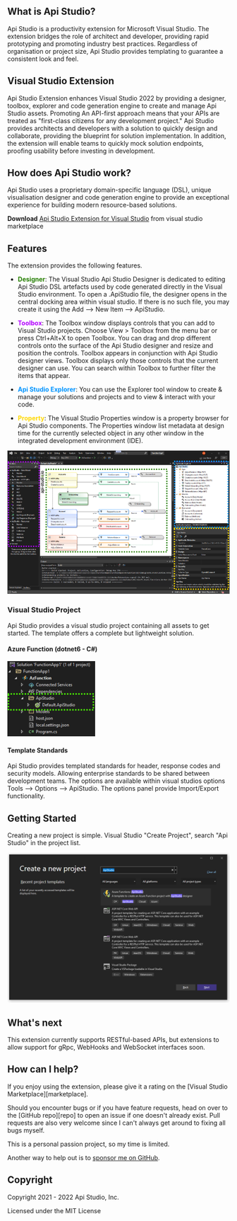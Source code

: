## **What is Api Studio?**
Api Studio is a productivity extension for Microsoft Visual Studio. The extension bridges the role of architect and developer, providing rapid prototyping and promoting industry best practices. Regardless of organisation or project size, Api Studio provides templating to guarantee a consistent look and feel.

## **Visual Studio Extension**

Api Studio Extension enhances Visual Studio 2022 by providing a designer, toolbox, explorer and code generation engine to create and manage Api Studio assets. Promoting An API-first approach means that your APIs are treated as "first-class citizens for any development project." Api Studio provides architects and developers with a solution to quickly design and collaborate, providing the blueprint for solution implementation. In addition, the extension will enable teams to quickly mock solution endpoints, proofing usability before investing in development.

## **How does Api Studio work?**

Api Studio uses a proprietary domain-specific language (DSL), unique visualisation designer and code generation engine to provide an exceptional experience for building modern resource-based solutions.

**Download** [Api Studio Extension for Visual Studio](https://marketplace.visualstudio.com/items?itemName=AndrewButson.ApiStudio) from visual studio marketplace

## **Features**

The extension provides the following features.

- <span style="color:#267F00;">**Designer**</span>: The Visual Studio Api Studio Designer is dedicated to editing Api Studio DSL artefacts used by code generated directly in the Visual Studio environment. To open a .ApiStudio file, the designer opens in the central docking area within visual studio. If there is no such file, you may create it using the Add --> New Item --> ApiStudio.

- <span style="color:#B200FF;">**Toolbox**</span>: The Toolbox window displays controls that you can add to Visual Studio projects. Choose View > Toolbox from the menu bar or press Ctrl+Alt+X to open Toolbox. You can drag and drop different controls onto the surface of the Api Studio designer and resize and position the controls. Toolbox appears in conjunction with Api Studio designer views. Toolbox displays only those controls that the current designer can use. You can search within Toolbox to further filter the items that appear.

- <span style="color:#0094FF;">**Api Studio Explorer**</span>: You can use the Explorer tool window to create & manage your solutions and projects and to view & interact with your code.

- <span style="color:#FFD800;">**Property**</span>: The Visual Studio Properties window is a property browser for Api Studio components. The Properties window list metadata at design time for the currently selected object in any other window in the integrated development environment (IDE).

![Api Studio Visual Studio Overview](art/api-studio-visualstudio-overview-highlighted.png)

### **Visual Studio Project**

Api Studio provides a visual studio project containing all assets to get started. The template offers a complete but lightweight solution.

#### Azure Function (dotnet6 - C#)

![Api Studio Visual Studio Overview](art/api-studio-visualstudio-project.png)

#### **Template Standards**

Api Studio provides templated standards for header, response codes and security models. Allowing enterprise standards to be shared between development teams. The options are available within visual studios options Tools --> Options --> ApiStudio. The options panel provide Import/Export functionality.

## **Getting Started**
Creating a new project is simple. Visual Studio "Create Project", search "Api Studio" in the project list.

![Visual Studio Create Api Studio Project](art/api-studio-project-template.png)

## **What's next**

This extension currently supports RESTful-based APIs, but extensions to allow support for gRpc, WebHooks and WebSocket interfaces soon.

## **How can I help?**
If you enjoy using the extension, please give it a rating on the [Visual Studio Marketplace][marketplace].

Should you encounter bugs or if you have feature requests, head on over to the [GitHub repo][repo] to open an issue if one doesn't already exist.
Pull requests are also very welcome since I can't always get around to fixing all bugs myself. 

This is a personal passion project, so my time is limited.

Another way to help out is to [sponsor me on GitHub](https://github.com/sponsors/arbs-io).

## **Copyright**

Copyright 2021 - 2022 Api Studio, Inc.

Licensed under the MIT License
